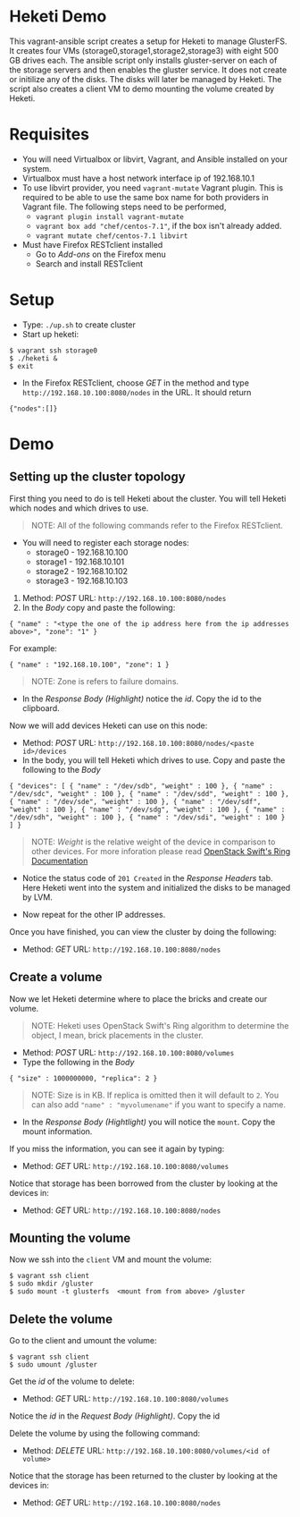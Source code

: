 # Heketi Demo
This vagrant-ansible script creates a setup for Heketi to manage GlusterFS.  It creates four VMs (storage0,storage1,storage2,storage3) with eight 500 GB drives each.  The ansible script only installs gluster-server on each of the storage servers and then enables the gluster service.  It does not create or initilize any of the disks.  The disks will later be managed by Heketi.  The script also creates a client VM to demo mounting the volume created by Heketi.

# Requisites
* You will need Virtualbox or libvirt, Vagrant, and Ansible installed on your system.
* Virtualbox must have a host network interface ip of 192.168.10.1
* To use libvirt provider, you need ``vagrant-mutate`` Vagrant plugin. This is required to
  be able to use the same box name for both providers in Vagrant file. The following steps need to be performed,
    * ``vagrant plugin install vagrant-mutate``
    * ``vagrant box add "chef/centos-7.1"``, if the box isn't already added.
    * ``vagrant mutate chef/centos-7.1 libvirt``
* Must have Firefox RESTclient installed
    * Go to _Add-ons_ on the Firefox menu
    * Search and install RESTclient

# Setup
* Type: `./up.sh` to create cluster
* Start up heketi:

```
$ vagrant ssh storage0
$ ./heketi &
$ exit
```

* In the Firefox RESTclient, choose _GET_ in the method and type `http://192.168.10.100:8080/nodes` in the URL.  It should return

```
{"nodes":[]}
```

# Demo

## Setting up the cluster topology
First thing you need to do is tell Heketi about the cluster.  You will tell Heketi which nodes and which drives to use.

> NOTE: All of the following commands refer to the Firefox RESTclient.

* You will need to register each storage nodes:
    * storage0 - 192.168.10.100
    * storage1 - 192.168.10.101
    * storage2 - 192.168.10.102
    * storage3 - 192.168.10.103

1. Method: _POST_ URL: `http://192.168.10.100:8080/nodes`
1. In the *Body* copy and paste the following:

```
{ "name" : "<type the one of the ip address here from the ip addresses above>", "zone": "1" }
```

For example:

```
{ "name" : "192.168.10.100", "zone": 1 }
```

> NOTE: Zone is refers to failure domains.

* In the _Response Body (Highlight)_ notice the _id_.  Copy the id to the clipboard.

Now we will add devices Heketi can use on this node:

* Method: _POST_ URL: `http://192.168.10.100:8080/nodes/<paste id>/devices`
* In the body, you will tell Heketi which drives to use.  Copy and paste the following to the *Body*

```
{ "devices": [ { "name" : "/dev/sdb", "weight" : 100 }, { "name" : "/dev/sdc", "weight" : 100 }, { "name" : "/dev/sdd", "weight" : 100 }, { "name" : "/dev/sde", "weight" : 100 }, { "name" : "/dev/sdf", "weight" : 100 }, { "name" : "/dev/sdg", "weight" : 100 }, { "name" : "/dev/sdh", "weight" : 100 }, { "name" : "/dev/sdi", "weight" : 100 } ] }
```

> NOTE: _Weight_ is the relative weight of the device in comparison to other devices.  For more inforation please read [OpenStack Swift's Ring Documentation](http://docs.openstack.org/developer/swift/overview_ring.html#list-of-devices)

* Notice the status code of `201 Created` in the _Response Headers_ tab.  Here Heketi went into the system and initialized the disks to be managed by LVM.

* Now repeat for the other IP addresses.

Once you have finished, you can view the cluster by doing the following:

* Method: _GET_  URL: `http://192.168.10.100:8080/nodes`


## Create a volume

Now we let Heketi determine where to place the bricks and create our volume.

> NOTE: Heketi uses OpenStack Swift's Ring algorithm to determine the object, I mean, brick placements in the cluster.

* Method: _POST_  URL: `http://192.168.10.100:8080/volumes`
* Type the following in the *Body*

```
{ "size" : 1000000000, "replica": 2 }
```

> NOTE: Size is in KB.  If replica is omitted then it will default to `2`.  You can also add `"name" : "myvolumename"` if you want to specify a name.

* In the _Response Body (Hightlight)_ you will notice the `mount`.  Copy the mount information.

If you miss the information, you can see it again by typing:

* Method: _GET_  URL: `http://192.168.10.100:8080/volumes`

Notice that storage has been borrowed from the cluster by looking at the devices in:

* Method: _GET_  URL: `http://192.168.10.100:8080/nodes`

## Mounting the volume

Now we ssh into the `client` VM and mount the volume:

```
$ vagrant ssh client
$ sudo mkdir /gluster
$ sudo mount -t glusterfs  <mount from from above> /gluster
```

## Delete the volume

Go to the client and umount the volume:

```
$ vagrant ssh client
$ sudo umount /gluster
```

Get the _id_ of the volume to delete:

* Method: _GET_  URL: `http://192.168.10.100:8080/volumes`

Notice the _id_ in the _Request Body (Highlight)_. Copy the id

Delete the volume by using the following command:

* Method: _DELETE_ URL: `http://192.168.10.100:8080/volumes/<id of volume>`

Notice that the storage has been returned to the cluster by looking at the devices in:

* Method: _GET_  URL: `http://192.168.10.100:8080/nodes`


 
